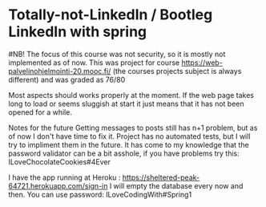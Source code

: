# Totally-not-LinkedIn / Bootleg LinkedIn with spring

#NB! The focus of this course was not security, so it is mostly not implemented as of now.
This was project for course https://web-palvelinohjelmointi-20.mooc.fi/ (the courses projects subject is always different) and was graded as 76/80

Most aspects should works properly at the moment. 
If the web page takes long to load or seems sluggish at start it just means that it has not been opened for a while.

Notes for the future
Getting messages to posts still has n+1 problem, but as of now I don't have time to fix it.
Project has no automated tests, but I will try to impliment them in the future.
It has come to my knowledge that the password validator can be a bit asshole, if you have problems try this: ILoveChocolateCookies#4Ever

I have the app running at Heroku : https://sheltered-peak-64721.herokuapp.com/sign-in
I will empty the database every now and then.
You can use password: ILoveCodingWith#Spring1
